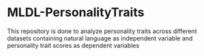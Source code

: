 # MLDL-PersonalityTraits
This repository is done to analyze personality traits across different datasets containing natural language as independent variable and personality trait scores as dependent variables
